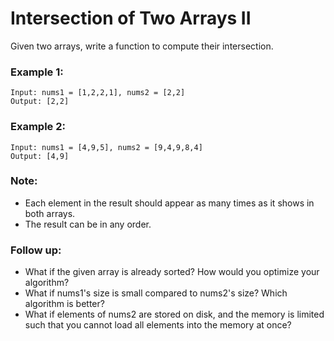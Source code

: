 #  Intersection of Two Arrays II

Given two arrays, write a function to compute their intersection.

### Example 1:
```
Input: nums1 = [1,2,2,1], nums2 = [2,2]
Output: [2,2]
```

### Example 2:
```
Input: nums1 = [4,9,5], nums2 = [9,4,9,8,4]
Output: [4,9]
```

### Note:

 - Each element in the result should appear as many times as it shows in both arrays.
 - The result can be in any order.
 
### Follow up:
 - What if the given array is already sorted? How would you optimize your algorithm?
 - What if nums1's size is small compared to nums2's size? Which algorithm is better?
 - What if elements of nums2 are stored on disk, and the memory is limited such that you cannot load all elements into the memory at once?